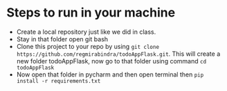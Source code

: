 # Steps to run in your machine

- Create a local repository just like we did in class.
- Stay in that folder open git bash
- Clone this project to your repo by using `git clone https://github.com/regmirabindra/todoAppFlask.git`. This will create a new folder todoAppFlask, now go to that folder using command `cd todoAppFlask`
- Now open that folder in pycharm and then  open terminal then `pip install -r requirements.txt`
